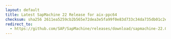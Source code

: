 ```yaml
---
layout: default
title: Latest SapMachine 22 Release for aix-ppc64
checksum: sha256 2611ea5259cb2b565e72dea3e5fa99f0e83d733c34da735db01c2e85be0afc69
redirect_to:
  - https://github.com/SAP/SapMachine/releases/download/sapmachine-22.0.2/sapmachine-jdk-22.0.2_aix-ppc64_bin.tar.gz
---
```

